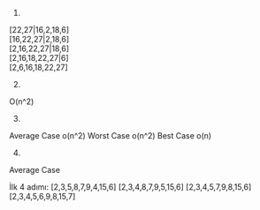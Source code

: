 1.
[22,27|16,2,18,6]  
[16,22,27|2,18,6]  
[2,16,22,27|18,6]  
[2,16,18,22,27|6]  
[2,6,16,18,22,27]

2.
O(n^2)

3.
Average Case o(n^2)
Worst Case o(n^2)
Best Case o(n)

4.
Average Case

İlk 4 adımı:
[2,3,5,8,7,9,4,15,6] 
[2,3,4,8,7,9,5,15,6] 
[2,3,4,5,7,9,8,15,6] 
[2,3,4,5,6,9,8,15,7] 
